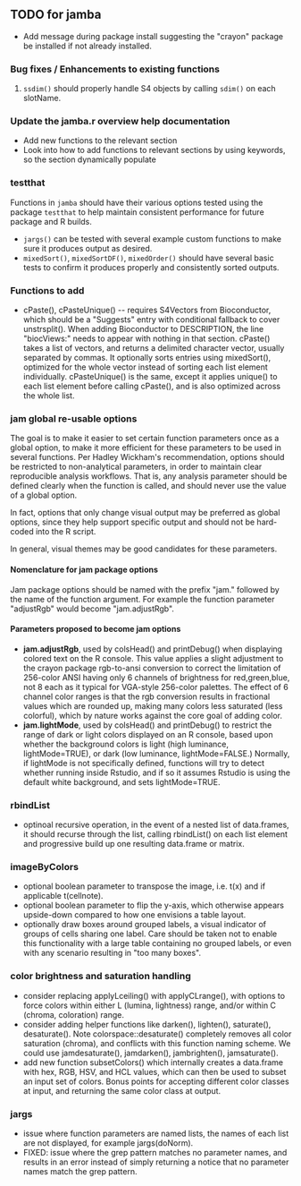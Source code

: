 ## TODO for jamba

* Add message during package install suggesting the "crayon" package be
installed if not already installed.

### Bug fixes / Enhancements to existing functions

1. `ssdim()` should properly handle S4 objects by calling `sdim()` on
each slotName.


### Update the jamba.r overview help documentation

* Add new functions to the relevant section
* Look into how to add functions to relevant sections
by using keywords, so the section dynamically populate

### testthat

Functions in `jamba` should have their various options tested
using the package `testthat` to help maintain consistent performance
for future package and R builds.

* `jargs()` can be tested with several example custom functions to make
sure it produces output as desired.
* `mixedSort()`, `mixedSortDF()`, `mixedOrder()` should have several
basic tests to confirm it produces properly and consistently sorted
outputs.

### Functions to add

* cPaste(), cPasteUnique() -- requires S4Vectors from Bioconductor, which
should be a "Suggests" entry with conditional fallback to cover unstrsplit().
When adding Bioconductor to DESCRIPTION, the line "biocViews:" needs to appear
with nothing in that section. cPaste() takes a list of vectors, and returns
a delimited character vector, usually separated by commas. It optionally
sorts entries using mixedSort(), optimized for the whole vector instead
of sorting each list element individually. cPasteUnique() is the same,
except it applies unique() to each list element before calling cPaste(),
and is also optimized across the whole list.

### jam global re-usable options

The goal is to make it easier to set certain function parameters once as
a global option, to make it more efficient for these parameters to be used
in several functions. Per Hadley Wickham's recommendation, options should
be restricted to non-analytical parameters, in order to maintain
clear reproducible analysis workflows. That is, any analysis parameter should
be defined clearly when the function is called, and should never use the
value of a global option.

In fact, options that only change visual output may be preferred as global
options, since they help support specific output and should not be hard-coded
into the R script.

In general, visual themes may be good candidates for these parameters.

#### Nomenclature for jam package options

Jam package options should be named with the prefix "jam." followed by the
name of the function argument. For example the function parameter "adjustRgb"
would become "jam.adjustRgb".

#### Parameters proposed to become jam options

* **jam.adjustRgb**, used by colsHead() and printDebug() when displaying
colored text on the R console. This value applies a slight adjustment to the
crayon package rgb-to-ansi conversion to correct the limitation of
256-color ANSI having only 6 channels of brightness for red,green,blue,
not 8 each as it typical for VGA-style 256-color palettes. The effect of
6 channel color ranges is that the rgb conversion results in fractional
values which are rounded up, making many colors less saturated (less colorful),
which by nature works against the core goal of adding color.
* **jam.lightMode**, used by colsHead() and printDebug() to restrict the range
of dark or light colors displayed on an R console, based upon whether the
background colors is light (high luminance, lightMode=TRUE), or dark
(low luminance, lightMode=FALSE.) Normally, if lightMode is not specifically
defined, functions will try to detect whether running inside Rstudio, and
if so it assumes Rstudio is using the default white background, and sets
lightMode=TRUE.

### rbindList

* optinoal recursive operation, in the event of a nested list of data.frames,
it should recurse through the list, calling rbindList() on each list element
and progressive build up one resulting data.frame or matrix.


### imageByColors

* optional boolean parameter to transpose the image, i.e. t(x) and
   if applicable t(cellnote).
* optional boolean parameter to flip the y-axis, which otherwise appears
   upside-down compared to how one envisions a table layout.
* optionally draw boxes around grouped labels, a visual indicator of
   groups of cells sharing one label. Care should be taken not to enable
   this functionality with a large table containing no grouped labels, or
   even with any scenario resulting in "too many boxes".

### color brightness and saturation handling

* consider replacing applyLceiling() with applyCLrange(), with options
   to force colors within either L (lumina, lightness) range, and/or within
   C (chroma, coloration) range.
* consider adding helper functions like darken(), lighten(), saturate(),
   desaturate(). Note colorspace::desaturate() completely removes all color
   saturation (chroma), and conflicts with this function naming scheme.
   We could use jamdesaturate(), jamdarken(), jambrighten(), jamsaturate().
* add new function subsetColors() which internally creates a data.frame with
   hex, RGB, HSV, and HCL values, which can then be used to subset an input
   set of colors. Bonus points for accepting different color classes at
   input, and returning the same color class at output.

### jargs

* issue where function parameters are named lists, the names of each list
are not displayed, for example jargs(doNorm).
* FIXED: issue where the grep pattern matches no parameter names, and results
in an error instead of simply returning a notice that no parameter
names match the grep pattern.
